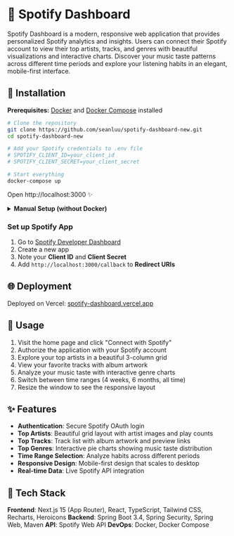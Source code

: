 # 🎵 Spotify Dashboard

Spotify Dashboard is a modern, responsive web application that provides personalized Spotify analytics and insights. Users can connect their Spotify account to view their top artists, tracks, and genres with beautiful visualizations and interactive charts. Discover your music taste patterns across different time periods and explore your listening habits in an elegant, mobile-first interface.

## 🔧 Installation

**Prerequisites:** [Docker](https://docs.docker.com/get-docker/) and [Docker Compose](https://docs.docker.com/compose/install/) installed

```bash
# Clone the repository
git clone https://github.com/seanluu/spotify-dashboard-new.git
cd spotify-dashboard-new

# Add your Spotify credentials to .env file
# SPOTIFY_CLIENT_ID=your_client_id
# SPOTIFY_CLIENT_SECRET=your_client_secret

# Start everything
docker-compose up
```

Open http://localhost:3000 ✨

<details>
<summary><b>Manual Setup (without Docker)</b></summary>

**Prerequisites:** Java 17, Maven, Node.js 20+

### Backend Setup
```bash
cd backend
echo "SPOTIFY_CLIENT_ID=your_client_id_here" > .env
echo "SPOTIFY_CLIENT_SECRET=your_client_secret_here" >> .env
echo "SPOTIFY_REDIRECT_URI=http://localhost:3000/callback" >> .env
./mvnw spring-boot:run -q
```

### Frontend Setup
```bash
cd frontend
npm install
echo "NEXT_PUBLIC_SPOTIFY_CLIENT_ID=your_client_id_here" > .env.local
echo "NEXT_PUBLIC_SPOTIFY_REDIRECT_URI=http://localhost:3000/callback" >> .env.local
echo "NEXT_PUBLIC_API_BASE_URL=http://localhost:8080" >> .env.local
npm run dev
```

</details>

### Set up Spotify App
1. Go to [Spotify Developer Dashboard](https://developer.spotify.com/dashboard)
2. Create a new app
3. Note your **Client ID** and **Client Secret**
4. Add `http://localhost:3000/callback` to **Redirect URIs**

## 🌐 Deployment

Deployed on Vercel: [spotify-dashboard.vercel.app](https://spotify-dashboard.vercel.app)

## 🚀 Usage

1. Visit the home page and click "Connect with Spotify"
2. Authorize the application with your Spotify account
3. Explore your top artists in a beautiful 3-column grid
4. View your favorite tracks with album artwork
5. Analyze your music taste with interactive genre charts
6. Switch between time ranges (4 weeks, 6 months, all time)
7. Resize the window to see the responsive layout

## ✨ Features

- **Authentication**: Secure Spotify OAuth login
- **Top Artists**: Beautiful grid layout with artist images and play counts
- **Top Tracks**: Track list with album artwork and preview links
- **Top Genres**: Interactive pie charts showing music taste distribution
- **Time Range Selection**: Analyze habits across different periods
- **Responsive Design**: Mobile-first design that scales to desktop
- **Real-time Data**: Live Spotify API integration

## 🧰 Tech Stack

**Frontend**: Next.js 15 (App Router), React, TypeScript, Tailwind CSS, Recharts, Heroicons
**Backend**: Spring Boot 3.4, Spring Security, Spring Web, Maven
**API**: Spotify Web API
**DevOps**: Docker, Docker Compose
